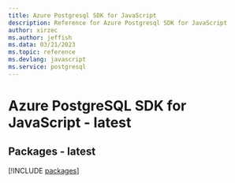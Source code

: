 ```yaml
---
title: Azure Postgresql SDK for JavaScript
description: Reference for Azure Postgresql SDK for JavaScript
author: xirzec
ms.author: jeffish
ms.data: 03/21/2023
ms.topic: reference
ms.devlang: javascript
ms.service: postgresql
---
```

# Azure PostgreSQL SDK for JavaScript - latest
## Packages - latest
[!INCLUDE [packages](postgresql-index.md)]